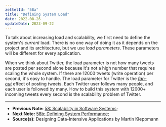```yaml
---
zettelId: "58a"
title: "Defining System Load"
date: 2022-08-26
updateDate: 2023-09-22
---
```


To talk about increasing load and scalability, we first need to define the system's _current_ load. There is no one way of doing it as it depends on the project and its architecture, but we use _load parameters_. These parameters will be different for every application.

When we think about Twitter, the load parameter is not how many tweets are posted per second alone because it's not a high number that requires scaling the whole system. If there are 12000 tweets (write operation) per second, it's easy to handle. The load parameter for Twitter is the [_fan-out_](https://en.wikipedia.org/wiki/Fan-out_(software)) effect of posting tweets. Each Twitter user follows many people, and each user is followed by many. How to build this system with 12000+ incoming tweets every second is the scalability problem of Twitter.

---

- **Previous Note:** [58: Scalability in Software Systems](/notes/58/);
- **Next Note:** [58b: Defining System Performance](/notes/58b/);
- **Source(s):** Designing Data-Intensive Applications by Martin Kleppmann
